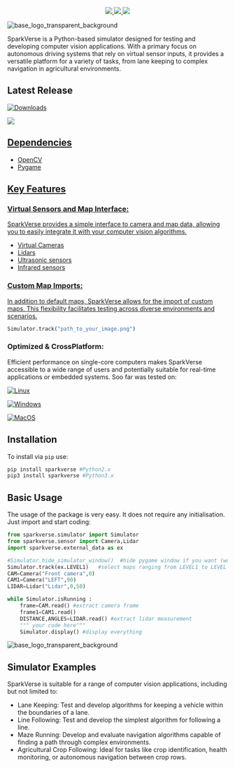 <p align="center">
<a href="https://www.linkedin.com/in/adrian-ionu%C8%9B-%C8%9Bucudean-37aa59244">
    <img src="https://img.shields.io/badge/-LinkedIn-blue">
</a>
<a href="mailto:Tucudean.Adrian.Ionut@outlook.com">
    <img src="https://img.shields.io/badge/-Email-darkgreen?style=flat-square&logo=#0078D4&logoColor=black">
</a>

<a href="[https://pypi.org/user/TucuAI/](https://static.pepy.tech/personalized-badge/sparkverse?period=total&units=abbreviation&left_color=black&right_color=orange&left_text=Downloads)">
    <img src="https://img.shields.io/badge/PyPi-TucuAI-blueviolet">
</a>

<br/> 



</p>

![base_logo_transparent_background](https://github.com/Amporu/SparkVerse/assets/109149566/ae904844-298e-433e-bbcf-b5c0032cd01f)

SparkVerse is a Python-based simulator designed for testing and developing computer vision applications. With a primary focus on autonomous driving systems that rely on virtual sensor inputs, it provides a versatile platform for a variety of tasks, from lane keeping to complex navigation in agricultural environments.

## Latest Release

<p align="center">
    
[![Downloads](http://pepy.tech/badge/sparkverse)](http://pepy.tech/project/sparkverse)
    
<a href="https://github.com/Amporu/SparkVerse/releases">
    <img src="https://img.shields.io/badge/0%20.%200-.%203-blueviolet">
 
<br/> 
    
</p>
    
## Dependencies
  * OpenCV
  * Pygame

## Key Features

### Virtual Sensors and Map Interface: 
  SparkVerse provides a simple interface to camera and map data, allowing you to easily integrate it with your computer vision algorithms.
  * Virtual Cameras
  * Lidars
  * Ultrasonic sensors
  * Infrared sensors
### Custom Map Imports: 
In addition to default maps, SparkVerse allows for the import of custom maps. This flexibility facilitates testing across diverse environments and scenarios.
```python
Simulator.track("path_to_your_image.png")
```
### Optimized & CrossPlatform: 
Efficient performance on single-core computers makes SparkVerse accessible to a wide range of users and potentially suitable for real-time applications or embedded systems.
Soo far was tested on:

[![Linux](https://img.shields.io/badge/linux-black?style=for-the-badge&logo=Linux)](https://github.com/Amporu)
    
[![Windows](https://img.shields.io/badge/Windows-black?style=for-the-badge&logo=Windows)](https://github.com/Amporu)
    
[![MacOS](https://img.shields.io/badge/MacOS-black?style=for-the-badge&logo=MacOS)](https://github.com/Amporu)

## Installation
To install via `pip` use:
```sh
pip install sparkverse #Python2.x
pip3 install sparkverse #Python3.x
```
## Basic Usage
The usage of the package is very easy. It does not require any initialisation. Just import and start coding:
```python
from sparkverse.simulator import Simulator
from sparkverse.sensor import Camera,Lidar
import sparkverse.external_data as ex

#Simulator.hide_simulator_window()  #hide pygame window if you want (works only on Linux and MacOS
Simulator.track(ex.LEVEL1)   #select maps ranging from LEVEL1 to LEVEL 7 or input path
CAM=Camera("Front camera",0)
CAM1=Camera("LEFT",90)
LIDAR=Lidar("Lidar",0,50)

while Simulator.isRunning :
    frame=CAM.read() #extract camera frame
    frame1=CAM1.read()
    DISTANCE,ANGLES=LIDAR.read() #extract lidar measurement
    """ your code here"""
    Simulator.display() #display everything
```



![base_logo_transparent_background](/assets/demo.gif)

## Simulator Examples
SparkVerse is suitable for a range of computer vision applications, including but not limited to:

   * Lane Keeping: 
     Test and develop algorithms for keeping a vehicle within the boundaries of a lane.
   * Line Following:
     Test and develop the simplest algorithm for following a line.
   * Maze Running: 
     Develop and evaluate navigation algorithms capable of finding a path through complex environments.
   * Agricultural Crop Following: 
   Ideal for tasks like crop identification, health monitoring, or autonomous navigation between crop rows.
